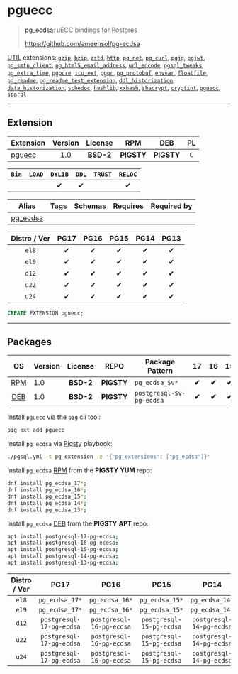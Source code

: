 # pguecc


> [pg_ecdsa](https://github.com/ameensol/pg-ecdsa): uECC bindings for Postgres
>
> https://github.com/ameensol/pg-ecdsa





[UTIL](/util) extensions: [`gzip`](/gzip), [`bzip`](/bzip), [`zstd`](/zstd), [`http`](/http), [`pg_net`](/pg_net), [`pg_curl`](/pg_curl), [`pgjq`](/pgjq), [`pgjwt`](/pgjwt), [`pg_smtp_client`](/pg_smtp_client), [`pg_html5_email_address`](/pg_html5_email_address), [`url_encode`](/url_encode), [`pgsql_tweaks`](/pgsql_tweaks), [`pg_extra_time`](/pg_extra_time), [`pgpcre`](/pgpcre), [`icu_ext`](/icu_ext), [`pgqr`](/pgqr), [`pg_protobuf`](/pg_protobuf), [`envvar`](/envvar), [`floatfile`](/floatfile), [`pg_readme`](/pg_readme), [`pg_readme_test_extension`](/pg_readme_test_extension), [`ddl_historization`](/ddl_historization), [`data_historization`](/data_historization), [`schedoc`](/schedoc), [`hashlib`](/hashlib), [`xxhash`](/xxhash), [`shacrypt`](/shacrypt), [`cryptint`](/cryptint), [`pguecc`](/pguecc), [`sparql`](/sparql)


-------
## Extension


| Extension | Version | License | RPM | DEB | PL |
|-----------|:-------:|:-------:|:---:|:---:|:--:|
| [pguecc](https://github.com/ameensol/pg-ecdsa) | 1.0 | **<span class="tcblue">BSD-2</span>** | **<span class="tcwarn">PIGSTY</span>** | **<span class="tcwarn">PIGSTY</span>** | `C` |



| `Bin` | `LOAD` | `DYLIB` | `DDL` | `TRUST` | `RELOC` |
|:-----:|:------:|:-------:|:-----:|:-------:|:-------:|
|  |  | <span class="tcblue">✔</span> | <span class="tcblue">✔</span> |  | <span class="tcblue">✔</span> |



| Alias | Tags | Schemas | Requires | Required by |
|-------|------|---------|----------|-------------|
| [pg_ecdsa](/pguecc) |  |  |  |  |



| Distro / Ver | PG17 | PG16 | PG15 | PG14 | PG13 |
|:------------:|:----:|:----:|:----:|:----:|:----:|
| `el8` | <span class="tcblue">✔</span> | <span class="tcblue">✔</span> | <span class="tcblue">✔</span> | <span class="tcblue">✔</span> | <span class="tcblue">✔</span> |
| `el9` | <span class="tcblue">✔</span> | <span class="tcblue">✔</span> | <span class="tcblue">✔</span> | <span class="tcblue">✔</span> | <span class="tcblue">✔</span> |
| `d12` | <span class="tcblue">✔</span> | <span class="tcblue">✔</span> | <span class="tcblue">✔</span> | <span class="tcblue">✔</span> | <span class="tcblue">✔</span> |
| `u22` | <span class="tcblue">✔</span> | <span class="tcblue">✔</span> | <span class="tcblue">✔</span> | <span class="tcblue">✔</span> | <span class="tcblue">✔</span> |
| `u24` | <span class="tcblue">✔</span> | <span class="tcblue">✔</span> | <span class="tcblue">✔</span> | <span class="tcblue">✔</span> | <span class="tcblue">✔</span> |





```sql
CREATE EXTENSION pguecc;
```

-----------


## Packages


| OS | Version | License | REPO | Package Pattern | 17 | 16 | 15 | 14 | 13 | Dependency |
|:--:|---------|:-------:|:----:|-----------------|:--:|:--:|:--:|:--:|:--:|------------|
| [RPM](/rpm) | 1.0 | **<span class="tcblue">BSD-2</span>** | **<span class="tcwarn">PIGSTY</span>** | `pg_ecdsa_$v*` | **<span class="tcwarn">✔</span>** | **<span class="tcwarn">✔</span>** | **<span class="tcwarn">✔</span>** | **<span class="tcwarn">✔</span>** | **<span class="tcwarn">✔</span>** |  |
| [DEB](/deb) | 1.0 | **<span class="tcblue">BSD-2</span>** | **<span class="tcwarn">PIGSTY</span>** | `postgresql-$v-pg-ecdsa` | **<span class="tcwarn">✔</span>** | **<span class="tcwarn">✔</span>** | **<span class="tcwarn">✔</span>** | **<span class="tcwarn">✔</span>** | **<span class="tcwarn">✔</span>** |  |



Install `pguecc` via the [`pig`](https://github.com/pgsty/pig) cli tool:

```bash
pig ext add pguecc
```


Install `pg_ecdsa` via [Pigsty](https://pigsty.io/docs/pgext/usage/install/) playbook:

```bash
./pgsql.yml -t pg_extension -e '{"pg_extensions": ["pg_ecdsa"]}'
```


Install `pg_ecdsa` [RPM](/rpm) from the **<span class="tcwarn">PIGSTY</span>** **YUM** repo:

```bash
dnf install pg_ecdsa_17*;
dnf install pg_ecdsa_16*;
dnf install pg_ecdsa_15*;
dnf install pg_ecdsa_14*;
dnf install pg_ecdsa_13*;
```


Install `pg_ecdsa` [DEB](/deb) from the **<span class="tcwarn">PIGSTY</span>** **APT** repo:

```bash
apt install postgresql-17-pg-ecdsa;
apt install postgresql-16-pg-ecdsa;
apt install postgresql-15-pg-ecdsa;
apt install postgresql-14-pg-ecdsa;
apt install postgresql-13-pg-ecdsa;
```




| Distro / Ver | PG17 | PG16 | PG15 | PG14 | PG13 |
|:------------:|:----:|:----:|:----:|:----:|:----:|
| `el8` | `pg_ecdsa_17*` | `pg_ecdsa_16*` | `pg_ecdsa_15*` | `pg_ecdsa_14*` | `pg_ecdsa_13*` |
| `el9` | `pg_ecdsa_17*` | `pg_ecdsa_16*` | `pg_ecdsa_15*` | `pg_ecdsa_14*` | `pg_ecdsa_13*` |
| `d12` | `postgresql-17-pg-ecdsa` | `postgresql-16-pg-ecdsa` | `postgresql-15-pg-ecdsa` | `postgresql-14-pg-ecdsa` | `postgresql-13-pg-ecdsa` |
| `u22` | `postgresql-17-pg-ecdsa` | `postgresql-16-pg-ecdsa` | `postgresql-15-pg-ecdsa` | `postgresql-14-pg-ecdsa` | `postgresql-13-pg-ecdsa` |
| `u24` | `postgresql-17-pg-ecdsa` | `postgresql-16-pg-ecdsa` | `postgresql-15-pg-ecdsa` | `postgresql-14-pg-ecdsa` | `postgresql-13-pg-ecdsa` |





